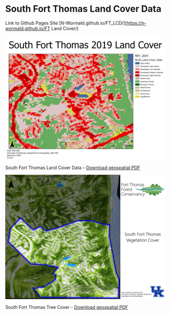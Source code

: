 # South Fort Thomas Land Cover Data

Link to Github Pages Site [N-Wormald.github.io/FT_LCD/](https://n-wormald.github.io/FT Land Cover/)

![South Fort Thomas Land Cover Data](Layout.jpg)

South Fort Thomas Land Cover Data – [Download geospatial PDF](Layout.pdf)


![South Fort Thomas Tree Cover](tree_cover.jpg)

South Fort Thomas Tree Cover - [Download geospatial PDF](tree_cover.pdf)
